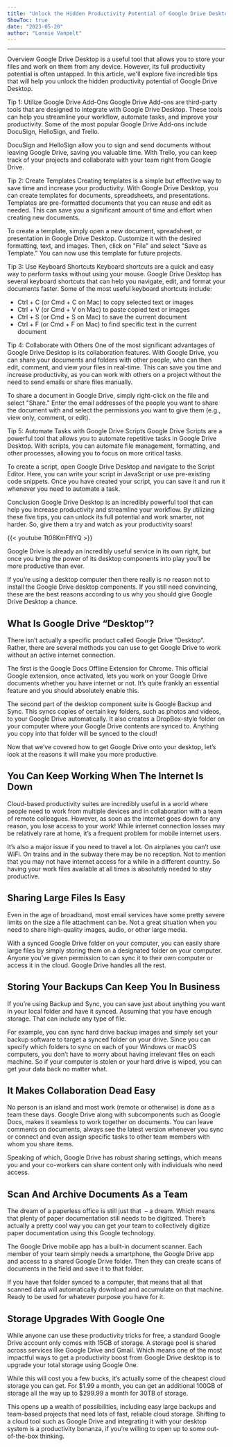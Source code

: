 ```yaml
---
title: "Unlock the Hidden Productivity Potential of Google Drive Desktop with These 5 Incredible Tips!"
ShowToc: true 
date: "2023-05-20"
author: "Lonnie Vanpelt"
---
```

*****
Overview
Google Drive Desktop is a useful tool that allows you to store your files and work on them from any device. However, its full productivity potential is often untapped. In this article, we'll explore five incredible tips that will help you unlock the hidden productivity potential of Google Drive Desktop.

Tip 1: Utilize Google Drive Add-Ons
Google Drive Add-ons are third-party tools that are designed to integrate with Google Drive Desktop. These tools can help you streamline your workflow, automate tasks, and improve your productivity. Some of the most popular Google Drive Add-ons include DocuSign, HelloSign, and Trello.

DocuSign and HelloSign allow you to sign and send documents without leaving Google Drive, saving you valuable time. With Trello, you can keep track of your projects and collaborate with your team right from Google Drive.

Tip 2: Create Templates
Creating templates is a simple but effective way to save time and increase your productivity. With Google Drive Desktop, you can create templates for documents, spreadsheets, and presentations. Templates are pre-formatted documents that you can reuse and edit as needed. This can save you a significant amount of time and effort when creating new documents.

To create a template, simply open a new document, spreadsheet, or presentation in Google Drive Desktop. Customize it with the desired formatting, text, and images. Then, click on "File" and select "Save as Template." You can now use this template for future projects.

Tip 3: Use Keyboard Shortcuts
Keyboard shortcuts are a quick and easy way to perform tasks without using your mouse. Google Drive Desktop has several keyboard shortcuts that can help you navigate, edit, and format your documents faster. Some of the most useful keyboard shortcuts include:

- Ctrl + C (or Cmd + C on Mac) to copy selected text or images
- Ctrl + V (or Cmd + V on Mac) to paste copied text or images
- Ctrl + S (or Cmd + S on Mac) to save the current document
- Ctrl + F (or Cmd + F on Mac) to find specific text in the current document

Tip 4: Collaborate with Others
One of the most significant advantages of Google Drive Desktop is its collaboration features. With Google Drive, you can share your documents and folders with other people, who can then edit, comment, and view your files in real-time. This can save you time and increase productivity, as you can work with others on a project without the need to send emails or share files manually.

To share a document in Google Drive, simply right-click on the file and select "Share." Enter the email addresses of the people you want to share the document with and select the permissions you want to give them (e.g., view only, comment, or edit).

Tip 5: Automate Tasks with Google Drive Scripts
Google Drive Scripts are a powerful tool that allows you to automate repetitive tasks in Google Drive Desktop. With scripts, you can automate file management, formatting, and other processes, allowing you to focus on more critical tasks.

To create a script, open Google Drive Desktop and navigate to the Script Editor. Here, you can write your script in JavaScript or use pre-existing code snippets. Once you have created your script, you can save it and run it whenever you need to automate a task.

Conclusion
Google Drive Desktop is an incredibly powerful tool that can help you increase productivity and streamline your workflow. By utilizing these five tips, you can unlock its full potential and work smarter, not harder. So, give them a try and watch as your productivity soars!

{{< youtube Tt08KmFfIYQ >}} 



Google Drive is already an incredibly useful service in its own right, but once you bring the power of its desktop components into play you’ll be more productive than ever. 
 
If you’re using a desktop computer then there really is no reason not to install the Google Drive desktop components. If you still need convincing, these are the best reasons according to us why you should give Google Drive Desktop a chance.
 
## What Is Google Drive “Desktop”?
 
There isn’t actually a specific product called Google Drive “Desktop”. Rather, there are several methods you can use to get Google Drive to work without an active internet connection.
 

 
The first is the Google Docs Offline Extension for Chrome. This official Google extension, once activated, lets you work on your Google Drive documents whether you have internet or not. It’s quite frankly an essential feature and you should absolutely enable this.
 
The second part of the desktop component suite is Google Backup and Sync. This syncs copies of certain key folders, such as photos and videos, to your Google Drive automatically. It also creates a DropBox-style folder on your computer where your Google Drive contents are synced to. Anything you copy into that folder will be synced to the cloud!
 
Now that we’ve covered how to get Google Drive onto your desktop, let’s look at the reasons it will make you more productive. 
 
## You Can Keep Working When The Internet Is Down
 
Cloud-based productivity suites are incredibly useful in a world where people need to work from multiple devices and in collaboration with a team of remote colleagues. However, as soon as the internet goes down for any reason, you lose access to your work! While internet connection losses may be relatively rare at home, it’s a frequent problem for mobile internet users.
 
It’s also a major issue if you need to travel a lot. On airplanes you can’t use WiFi. On trains and in the subway there may be no reception. Not to mention that you may not have internet access for a while in a different country. So having your work files available at all times is absolutely needed to stay productive.
 
## Sharing Large Files Is Easy
 
Even in the age of broadband, most email services have some pretty severe limits on the size a file attachment can be. Not a great situation when you need to share high-quality images, audio, or other large media. 
 
With a synced Google Drive folder on your computer, you can easily share large files by simply storing them on a designated folder on your computer. Anyone you’ve given permission to can sync it to their own computer or access it in the cloud. Google Drive handles all the rest.
 
## Storing Your Backups Can Keep You In Business
 
If you’re using Backup and Sync, you can save just about anything you want in your local folder and have it synced. Assuming that you have enough storage. That can include any type of file. 
 
For example, you can sync hard drive backup images and simply set your backup software to target a synced folder on your drive. Since you can specify which folders to sync on each of your Windows or macOS computers, you don’t have to worry about having irrelevant files on each machine. So if your computer is stolen or your hard drive is wiped, you can get your data back no matter what.
 
## It Makes Collaboration Dead Easy
 
No person is an island and most work (remote or otherwise) is done as a team these days. Google Drive along with subcomponents such as Google Docs, makes it seamless to work together on documents. You can leave comments on documents, always see the latest version whenever you sync or connect and even assign specific tasks to other team members with whom you share items.
 
Speaking of which, Google Drive has robust sharing settings, which means you and your co-workers can share content only with individuals who need access.
 
## Scan And Archive Documents As a Team
 
The dream of a paperless office is still just that  – a dream. Which means that plenty of paper documentation still needs to be digitized. There’s actually a pretty cool way you can get your team to collectively digitize paper documentation using this Google technology.
 
The Google Drive mobile app has a built-in document scanner. Each member of your team simply needs a smartphone, the Google Drive app and access to a shared Google Drive folder. Then they can create scans of documents in the field and save it to that folder. 
 
If you have that folder synced to a computer, that means that all that scanned data will automatically download and accumulate on that machine. Ready to be used for whatever purpose you have for it.
 
## Storage Upgrades With Google One
 
While anyone can use these productivity tricks for free, a standard Google Drive account only comes with 15GB of storage. A storage pool is shared across services like Google Drive and Gmail. Which means one of the most impactful ways to get a productivity boost from Google Drive desktop is to upgrade your total storage using Google One. 
 
While this will cost you a few bucks, it’s actually some of the cheapest cloud storage you can get. For $1.99 a month, you can get an additional 100GB of storage all the way up to $299.99 a month for 30TB of storage. 
 
This opens up a wealth of possibilities, including easy large backups and team-based projects that need lots of fast, reliable cloud storage. Shifting to a cloud tool such as Google Drive and integrating it with your desktop system is a productivity bonanza, if you’re willing to open up to some out-of-the-box thinking.



